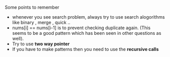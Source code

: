 Some points to remember

* whenever you see search problem, always try to use search alogorithms like binary , merge , quick ..
* nums[i] == nums[i-1] is to prevent checking duplicate again. (This seems to be a good pattern which has been seen in other questions as well).
* Try to use **two way pointer**
* If you have to make patterns then you need to use the **recursive calls**